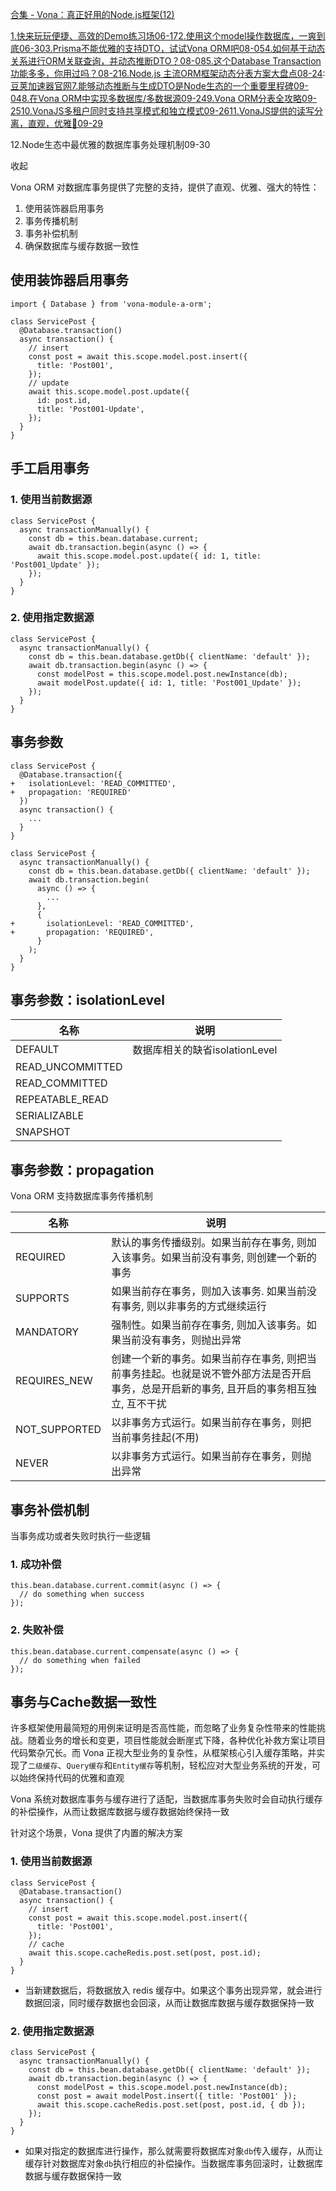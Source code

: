 [合集 - Vona：真正好用的Node.js框架(12)](https://github.com)

[1.快来玩玩便捷、高效的Demo练习场06-17](https://github.com/zhennann/p/18932602)[2.使用这个model操作数据库，一爽到底06-30](https://github.com/zhennann/p/18958238)[3.Prisma不能优雅的支持DTO，试试Vona ORM吧08-05](https://github.com/zhennann/p/19023597)[4.如何基于动态关系进行ORM关联查询，并动态推断DTO？08-08](https://github.com/zhennann/p/19028145)[5.这个Database Transaction功能多多，你用过吗？08-21](https://github.com/zhennann/p/19050467)[6.Node.js 主流ORM框架动态分表方案大盘点08-24](https://github.com/zhennann/p/19055594):[豆荚加速器官网](https://baitenghuo.com)[7.能够动态推断与生成DTO是Node生态的一个重要里程碑09-04](https://github.com/zhennann/p/19072969)[8.在Vona ORM中实现多数据库/多数据源09-24](https://github.com/zhennann/p/19108669)[9.Vona ORM分表全攻略09-25](https://github.com/zhennann/p/19111296)[10.VonaJS多租户同时支持共享模式和独立模式09-26](https://github.com/zhennann/p/19113145)[11.VonaJS提供的读写分离，直观，优雅🌼09-29](https://github.com/zhennann/p/19118176)

12.Node生态中最优雅的数据库事务处理机制09-30

收起

Vona ORM 对数据库事务提供了完整的支持，提供了直观、优雅、强大的特性：

1. 使用装饰器启用事务
2. 事务传播机制
3. 事务补偿机制
4. 确保数据库与缓存数据一致性

## 使用装饰器启用事务

```
import { Database } from 'vona-module-a-orm';

class ServicePost {
  @Database.transaction()
  async transaction() {
    // insert
    const post = await this.scope.model.post.insert({
      title: 'Post001',
    });
    // update
    await this.scope.model.post.update({
      id: post.id,
      title: 'Post001-Update',
    });
  }
}
```

## 手工启用事务

### 1. 使用当前数据源

```
class ServicePost {
  async transactionManually() {
    const db = this.bean.database.current;
    await db.transaction.begin(async () => {
      await this.scope.model.post.update({ id: 1, title: 'Post001_Update' });
    });
  }
}
```

### 2. 使用指定数据源

```
class ServicePost {
  async transactionManually() {
    const db = this.bean.database.getDb({ clientName: 'default' });
    await db.transaction.begin(async () => {
      const modelPost = this.scope.model.post.newInstance(db);
      await modelPost.update({ id: 1, title: 'Post001_Update' });
    });
  }
}
```

## 事务参数

```
class ServicePost {
  @Database.transaction({
+   isolationLevel: 'READ_COMMITTED',
+   propagation: 'REQUIRED'
  })
  async transaction() {
    ...
  }
}
```

```
class ServicePost {
  async transactionManually() {
    const db = this.bean.database.getDb({ clientName: 'default' });
    await db.transaction.begin(
      async () => {
        ...
      },
      {
+       isolationLevel: 'READ_COMMITTED',
+       propagation: 'REQUIRED',
      }
    );
  }
}
```

## 事务参数：isolationLevel

| 名称 | 说明 |
| --- | --- |
| DEFAULT | 数据库相关的缺省isolationLevel |
| READ\_UNCOMMITTED |  |
| READ\_COMMITTED |  |
| REPEATABLE\_READ |  |
| SERIALIZABLE |  |
| SNAPSHOT |  |

## 事务参数：propagation

Vona ORM 支持数据库事务传播机制

| 名称 | 说明 |
| --- | --- |
| REQUIRED | 默认的事务传播级别。如果当前存在事务, 则加入该事务。如果当前没有事务, 则创建一个新的事务 |
| SUPPORTS | 如果当前存在事务，则加入该事务. 如果当前没有事务, 则以非事务的方式继续运行 |
| MANDATORY | 强制性。如果当前存在事务, 则加入该事务。如果当前没有事务，则抛出异常 |
| REQUIRES\_NEW | 创建一个新的事务。如果当前存在事务, 则把当前事务挂起。也就是说不管外部方法是否开启事务，总是开启新的事务, 且开启的事务相互独立, 互不干扰 |
| NOT\_SUPPORTED | 以非事务方式运行。如果当前存在事务，则把当前事务挂起(不用) |
| NEVER | 以非事务方式运行。如果当前存在事务，则抛出异常 |

## 事务补偿机制

当事务成功或者失败时执行一些逻辑

### 1. 成功补偿

```
this.bean.database.current.commit(async () => {
  // do something when success
});
```

### 2. 失败补偿

```
this.bean.database.current.compensate(async () => {
  // do something when failed
});
```

## 事务与Cache数据一致性

许多框架使用最简短的用例来证明是否高性能，而忽略了业务复杂性带来的性能挑战。随着业务的增长和变更，项目性能就会断崖式下降，各种优化补救方案让项目代码繁杂冗长。而 Vona 正视大型业务的复杂性，从框架核心引入缓存策略，并实现了`二级缓存`、`Query缓存`和`Entity缓存`等机制，轻松应对大型业务系统的开发，可以始终保持代码的优雅和直观

Vona 系统对数据库事务与缓存进行了适配，当数据库事务失败时会自动执行缓存的补偿操作，从而让数据库数据与缓存数据始终保持一致

针对这个场景，Vona 提供了内置的解决方案

### 1. 使用当前数据源

```
class ServicePost {
  @Database.transaction()
  async transaction() {
    // insert
    const post = await this.scope.model.post.insert({
      title: 'Post001',
    });
    // cache
    await this.scope.cacheRedis.post.set(post, post.id);
  }
}
```

* 当新建数据后，将数据放入 redis 缓存中。如果这个事务出现异常，就会进行数据回滚，同时缓存数据也会回滚，从而让数据库数据与缓存数据保持一致

### 2. 使用指定数据源

```
class ServicePost {
  async transactionManually() {
    const db = this.bean.database.getDb({ clientName: 'default' });
    await db.transaction.begin(async () => {
      const modelPost = this.scope.model.post.newInstance(db);
      const post = await modelPost.insert({ title: 'Post001' });
      await this.scope.cacheRedis.post.set(post, post.id, { db });
    });
  }
}
```

* 如果对指定的数据库进行操作，那么就需要将数据库对象`db`传入缓存，从而让缓存针对数据库对象`db`执行相应的补偿操作。当数据库事务回滚时，让数据库数据与缓存数据保持一致
